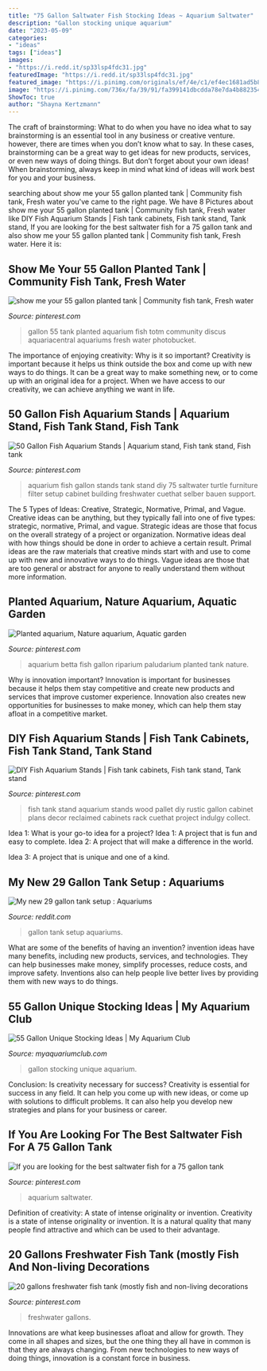 ```yaml
---
title: "75 Gallon Saltwater Fish Stocking Ideas ~ Aquarium Saltwater"
description: "Gallon stocking unique aquarium"
date: "2023-05-09"
categories:
- "ideas"
tags: ["ideas"]
images:
- "https://i.redd.it/sp33lsp4fdc31.jpg"
featuredImage: "https://i.redd.it/sp33lsp4fdc31.jpg"
featured_image: "https://i.pinimg.com/originals/ef/4e/c1/ef4ec1681ad5b8afd3587cb6645638b0.jpg"
image: "https://i.pinimg.com/736x/fa/39/91/fa399141dbcdda78e7da4b88235498ba.jpg"
ShowToc: true
author: "Shayna Kertzmann"
---
```



The craft of brainstorming: What to do when you have no idea what to say
brainstorming is an essential tool in any business or creative venture. however, there are times when you don’t know what to say. In these cases, brainstorming can be a great way to get ideas for new products, services, or even new ways of doing things. But don’t forget about your own ideas! When brainstorming, always keep in mind what kind of ideas will work best for you and your business.

	

		
searching about show me your 55 gallon planted tank | Community fish tank, Fresh water you've came to the right page. We have 8 Pictures about show me your 55 gallon planted tank | Community fish tank, Fresh water like DIY Fish Aquarium Stands | Fish tank cabinets, Fish tank stand, Tank stand, If you are looking for the best saltwater fish for a 75 gallon tank and also show me your 55 gallon planted tank | Community fish tank, Fresh water. Here it is:
		
    
## Show Me Your 55 Gallon Planted Tank | Community Fish Tank, Fresh Water

<img loading=lazy src="https://i.pinimg.com/originals/ef/4e/c1/ef4ec1681ad5b8afd3587cb6645638b0.jpg" onerror="this.onerror=null;this.src='https://tse3.mm.bing.net/th?id=OIP.6IuYKHiCHDmQxZ0WmWhrBAHaDD&amp;pid=15.1';" alt="show me your 55 gallon planted tank | Community fish tank, Fresh water">

_Source: pinterest.com_

>gallon 55 tank planted aquarium fish totm community discus aquariacentral aquariums fresh water photobucket. 

	

The importance of enjoying creativity: Why is it so important?
Creativity is important because it helps us think outside the box and come up with new ways to do things. It can be a great way to make something new, or to come up with an original idea for a project. When we have access to our creativity, we can achieve anything we want in life.

    
## 50 Gallon Fish Aquarium Stands | Aquarium Stand, Fish Tank Stand, Fish Tank

<img loading=lazy src="https://i.pinimg.com/736x/a2/d2/ab/a2d2ab8f6cd2debcf8b2ff10107e2379--diy-aquarium-stand-aquarium-design.jpg" onerror="this.onerror=null;this.src='https://tse3.mm.bing.net/th?id=OIP.ZmJvkl_-3p4-YGPVxf-KUQHaJ3&amp;pid=15.1';" alt="50 Gallon Fish Aquarium Stands | Aquarium stand, Fish tank stand, Fish tank">

_Source: pinterest.com_

>aquarium fish gallon stands tank stand diy 75 saltwater turtle furniture filter setup cabinet building freshwater cuethat selber bauen support. 

	

The 5 Types of Ideas: Creative, Strategic, Normative, Primal, and Vague.
Creative ideas can be anything, but they typically fall into one of five types: strategic, normative, Primal, and vague. 
Strategic ideas are those that focus on the overall strategy of a project or organization. Normative ideas deal with how things should be done in order to achieve a certain result. Primal ideas are the raw materials that creative minds start with and use to come up with new and innovative ways to do things. Vague ideas are those that are too general or abstract for anyone to really understand them without more information.

    
## Planted Aquarium, Nature Aquarium, Aquatic Garden

<img loading=lazy src="https://i.pinimg.com/736x/b6/8f/75/b68f75cea0f375f91fc2ad89348096cc--paludarium-betta-fish.jpg" onerror="this.onerror=null;this.src='https://tse4.mm.bing.net/th?id=OIP.qx6Bmf57RfJDtgQ5vJfkvQHaJ3&amp;pid=15.1';" alt="Planted aquarium, Nature aquarium, Aquatic garden">

_Source: pinterest.com_

>aquarium betta fish gallon riparium paludarium planted tank nature. 

	

Why is innovation important?
Innovation is important for businesses because it helps them stay competitive and create new products and services that improve customer experience. Innovation also creates new opportunities for businesses to make money, which can help them stay afloat in a competitive market.

    
## DIY Fish Aquarium Stands | Fish Tank Cabinets, Fish Tank Stand, Tank Stand

<img loading=lazy src="https://i.pinimg.com/originals/b7/cc/97/b7cc97827e269d578e74e867fc6678f5.jpg" onerror="this.onerror=null;this.src='https://tse4.mm.bing.net/th?id=OIP.25Sqir9HyzJGHapIPwfz9wHaJ3&amp;pid=15.1';" alt="DIY Fish Aquarium Stands | Fish tank cabinets, Fish tank stand, Tank stand">

_Source: pinterest.com_

>fish tank stand aquarium stands wood pallet diy rustic gallon cabinet plans decor reclaimed cabinets rack cuethat project indulgy collect. 

	

Idea 1: What is your go-to idea for a project?
Idea 1: A project that is fun and easy to complete.
Idea 2: A project that will make a difference in the world.

Idea 3: A project that is unique and one of a kind.

    
## My New 29 Gallon Tank Setup : Aquariums

<img loading=lazy src="https://i.redd.it/sp33lsp4fdc31.jpg" onerror="this.onerror=null;this.src='https://tse2.mm.bing.net/th?id=OIP.JCENAwbjDa6y2QRNx6BO9QHaFj&amp;pid=15.1';" alt="My new 29 gallon tank setup : Aquariums">

_Source: reddit.com_

>gallon tank setup aquariums. 

	

What are some of the benefits of having an invention?
invention ideas have many benefits, including new products, services, and technologies. They can help businesses make money, simplify processes, reduce costs, and improve safety. Inventions also can help people live better lives by providing them with new ways to do things.

    
## 55 Gallon Unique Stocking Ideas | My Aquarium Club

<img loading=lazy src="https://dlgdxii3fgupk.cloudfront.net/myaquariumclub.com/images/fbfiles/images/image-c0c0d8a375730a5acab8e66015c1fb14_v_1426624206.jpg" onerror="this.onerror=null;this.src='https://tse4.mm.bing.net/th?id=OIP.hM3Wg7mzd9X7QZeplWSP2QHaJ4&amp;pid=15.1';" alt="55 Gallon Unique Stocking Ideas | My Aquarium Club">

_Source: myaquariumclub.com_

>gallon stocking unique aquarium. 

	

Conclusion: Is creativity necessary for success?
Creativity is essential for success in any field. It can help you come up with new ideas, or come up with solutions to difficult problems. It can also help you develop new strategies and plans for your business or career.

    
## If You Are Looking For The Best Saltwater Fish For A 75 Gallon Tank

<img loading=lazy src="https://i.pinimg.com/736x/fa/39/91/fa399141dbcdda78e7da4b88235498ba.jpg" onerror="this.onerror=null;this.src='https://tse4.mm.bing.net/th?id=OIP.xgUKeRkzMsNqeWS3kaDytwHaEK&amp;pid=15.1';" alt="If you are looking for the best saltwater fish for a 75 gallon tank">

_Source: pinterest.com_

>aquarium saltwater. 

	

Definition of creativity: A state of intense originality or invention.
Creativity is a state of intense originality or invention. It is a natural quality that many people find attractive and which can be used to their advantage.

    
## 20 Gallons Freshwater Fish Tank (mostly Fish And Non-living Decorations

<img loading=lazy src="https://i.pinimg.com/originals/12/c2/f0/12c2f0e3afba3b84170aa1a97d1d342c.jpg" onerror="this.onerror=null;this.src='https://tse1.mm.bing.net/th?id=OIP.frk8IhDeXcJIVAptlnzGDAHaFN&amp;pid=15.1';" alt="20 gallons freshwater fish tank (mostly fish and non-living decorations">

_Source: pinterest.com_

>freshwater gallons. 

	

Innovations are what keep businesses afloat and allow for growth. They come in all shapes and sizes, but the one thing they all have in common is that they are always changing. From new technologies to new ways of doing things, innovation is a constant force in business.

